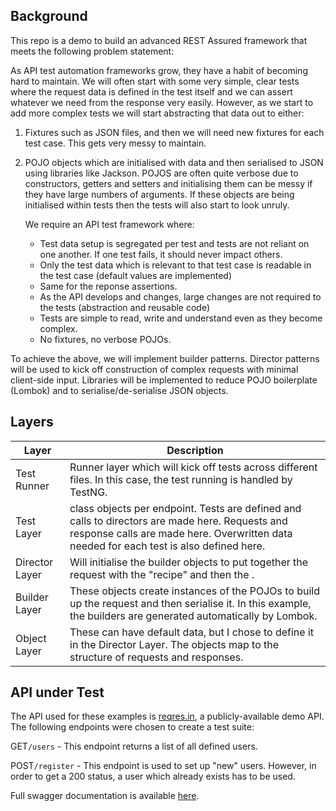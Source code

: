## Background
This repo is a demo to build an advanced REST Assured framework that meets the following problem statement:

As API test automation frameworks grow, they have a habit of becoming hard to maintain. We will often start with some very simple, clear tests where the request data is defined in the test itself and we can assert whatever we need from the response very easily. 
However, as we start to add more complex tests we will start abstracting that data out to either:

1. Fixtures such as JSON files, and then we will need new fixtures for each test case. This gets very messy to maintain.
2. POJO objects which are initialised with data and then serialised to JSON using libraries like Jackson. POJOS are often quite verbose due to constructors, getters and setters and initialising them can be messy if they have large numbers of arguments. If these objects are being initialised within tests then the tests will also start to look unruly.


    We require an API test framework where:
    - Test data setup is segregated per test and tests are not reliant on one another. If one test fails, it should never impact others.
    - Only the test data which is relevant to that test case is readable in the test case (default values are implemented)
    - Same for the reponse assertions.
    - As the API develops and changes, large changes are not required to the tests (abstraction and reusable code)
    - Tests are simple to read, write and understand even as they become complex.
    - No fixtures, no verbose POJOs.

To achieve the above, we will implement builder patterns. Director patterns will be used to kick off construction of complex requests with minimal client-side input. Libraries will be implemented to reduce POJO boilerplate (Lombok) and to serialise/de-serialise JSON objects.


## Layers

| Layer          | Description                                                                                                                                                                                |
|----------------|--------------------------------------------------------------------------------------------------------------------------------------------------------------------------------------------|
| Test Runner    | Runner layer which will kick off tests across different files. In this case, the test running is handled by TestNG.                                                                        |
| Test Layer     | class objects per endpoint. Tests are defined and calls to directors are made here. Requests and response calls are made here. Overwritten data needed for each test is also defined here. |
| Director Layer | Will initialise the builder objects to put together the request with the "recipe" and then the .                                                                                           |
| Builder Layer  | These objects create instances of the POJOs to build up the request and then serialise it. In this example, the builders are generated automatically by Lombok.                            |
| Object Layer   | These can have default data, but I chose to define it in the Director Layer. The objects map to the structure of requests and responses.                                                   |

## API under Test

The API used for these examples is [reqres.in](https://reqres.in/), a publicly-available demo API.
The following endpoints were chosen to create a test suite:

GET`/users` - This endpoint returns a list of all defined users.

POST`/register` - This endpoint is used to set up "new" users. However, in order to get a 200 status, a user which already exists has to be used.

Full swagger documentation is available [here](https://reqres.in/api-docs/).